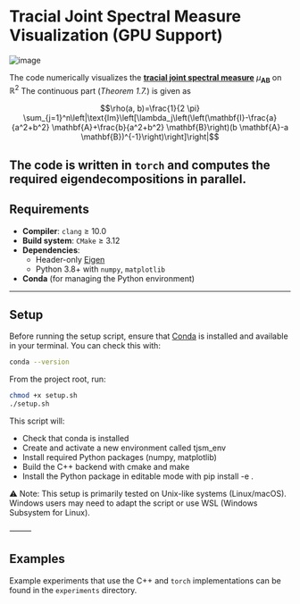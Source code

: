 # Tracial Joint Spectral Measure Visualization (GPU Support)
![image](https://github.com/user-attachments/assets/d97220da-2d80-4829-9f19-704e27fa9615)

The code numerically visualizes the **[tracial joint spectral measure](https://arxiv.org/pdf/2310.03227)** $\mu_{\mathbf{A}\mathbf{B}}$ on $\mathbb{R}^2$ The continuous part (_Theorem 1.7._) is given as 

$$\rho(a, b)=\frac{1}{2 \pi} \sum_{j=1}^n\left|\text{Im}\left[\lambda_j\left(\left(\mathbf{I}-\frac{a}{a^2+b^2} \mathbf{A}+\frac{b}{a^2+b^2} \mathbf{B}\right)(b \mathbf{A}-a \mathbf{B})^{-1}\right)\right]\right|$$

The code is written in `torch` and computes the required eigendecompositions in parallel.
---

## Requirements

- **Compiler**: `clang` ≥ 10.0  
- **Build system**: `CMake` ≥ 3.12  
- **Dependencies**:  
  - Header-only [Eigen](https://eigen.tuxfamily.org/)  
  - Python 3.8+ with `numpy`, `matplotlib`  
- **Conda** (for managing the Python environment)

---

## Setup

Before running the setup script, ensure that [Conda](https://docs.conda.io/en/latest/miniconda.html) is installed and available in your terminal. You can check this with:

```bash
conda --version
```

From the project root, run:
```bash
chmod +x setup.sh
./setup.sh
```
This script will:
- Check that conda is installed
- Create and activate a new environment called tjsm_env
- Install required Python packages (numpy, matplotlib)
- Build the C++ backend with cmake and make
- Install the Python package in editable mode with pip install -e .

⚠️ Note: This setup is primarily tested on Unix-like systems (Linux/macOS). Windows users may need to adapt the script or use WSL (Windows Subsystem for Linux).

⸻
## Examples
Example experiments that use the C++ and `torch` implementations can be found in the `experiments` directory.
